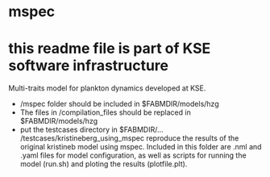 # mspec
# this readme file is part of KSE software infrastructure
Multi-traits model for plankton dynamics developed at KSE.
  - /mspec folder should be included in $FABMDIR/models/hzg
  - The files in /compilation_files should be replaced in $FABMDIR/models/hzg
  - put the testcases directory in $FABMDIR/...  /testcases/kristineberg_using_mspec reproduce the results of the original kristineb model using mspec. Included in this folder are .nml and .yaml files for model configuration, as well as scripts for running the model (run.sh) and ploting the results (plotfile.plt).


